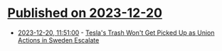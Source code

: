 # [Published on 2023-12-20](index.md)

* [2023-12-20, 11:51:00](https://soylentnews.org/article.pl?sid=23/12/19/0452250&from=rss) - [Tesla's Trash Won't Get Picked Up as Union Actions in Sweden Escalate](https://soylentnews.org/article.pl?sid=23/12/19/0452250&from=rss)
